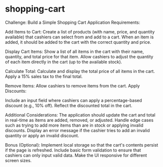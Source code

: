 # shopping-cart

Challenge: Build a Simple Shopping Cart Application
Requirements:

Add Items to Cart:
Create a list of products (with name, price, and quantity available) that cashiers can select from and add to a cart.
When an item is added, it should be added to the cart with the correct quantity and price.

Display Cart Items:
Show a list of all items in the cart with their name, quantity, and total price for that item.
Allow cashiers to adjust the quantity of each item directly in the cart (up to the available stock).

Calculate Total:
Calculate and display the total price of all items in the cart.
Apply a 15% sales tax to the final total.

Remove Items:
Allow cashiers to remove items from the cart.
Apply Discounts:

Include an input field where cashiers can apply a percentage-based discount (e.g., 10% off).
Reflect the discounted total in the cart.

Additional Considerations:
The application should update the cart and total in real-time as items are added, removed, or adjusted.
Handle edge cases such as trying to add more items than are in stock or applying invalid discounts.
Display an error message if the cashier tries to add an invalid quantity or apply an invalid discount.

Bonus (Optional):
Implement local storage so that the cart's contents persist if the page is refreshed.
Include basic form validation to ensure that cashiers can only input valid data.
Make the UI responsive for different screen sizes.
